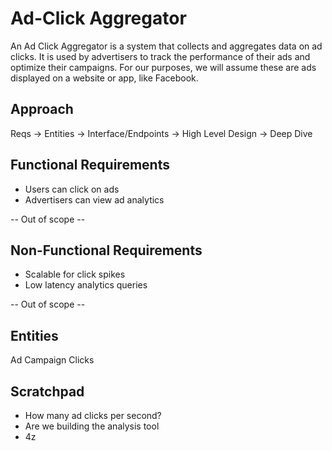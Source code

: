 # Ad-Click Aggregator
An Ad Click Aggregator is a system that collects and aggregates data on ad clicks. It is used by advertisers to track the performance of their ads and optimize their campaigns. For our purposes, we will assume these are ads displayed on a website or app, like Facebook.

## Approach
Reqs -> Entities -> Interface/Endpoints -> High Level Design -> Deep Dive

## Functional Requirements
- Users can click on ads
- Advertisers can view ad analytics

-- Out of scope --


## Non-Functional Requirements
- Scalable for click spikes
- Low latency analytics queries 

-- Out of scope --


## Entities
Ad
Campaign
Clicks


## Scratchpad
- How many ad clicks per second?
- Are we building the analysis tool
- 4z